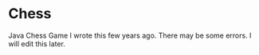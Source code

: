 # Chess
Java Chess Game
I wrote this few years ago. There may be some errors.
I will edit this later.
